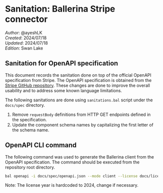 # Sanitation: Ballerina Stripe connector

_Author_: @ayeshLK \
_Created_: 2024/07/18 \
_Updated_: 2024/07/18 \
_Edition_: Swan Lake

## Sanitation for OpenAPI specification

This document records the sanitation done on top of the official OpenAPI specification from Stripe. The OpenAPI specification is obtained from the [Stripe GitHub repository](https://github.com/stripe/openapi/blob/master/openapi/spec3.json).
These changes are done to improve the overall usability and to address some known language limitations.

The following sanitations are done using `sanitations.bal` script under the `docs/spec` directory.

1. Remove `requestBody` definitions from HTTP GET endpoints defined in the specification.
2. Update the component schema names by capitalizing the first letter of the schema name.

## OpenAPI CLI command

The following command was used to generate the Ballerina client from the OpenAPI specification. The command should be executed from the repository root directory.

```bash
bal openapi -i docs/spec/openapi.json --mode client --license docs/license.txt -o ballerina
```

Note: The license year is hardcoded to 2024, change if necessary.
